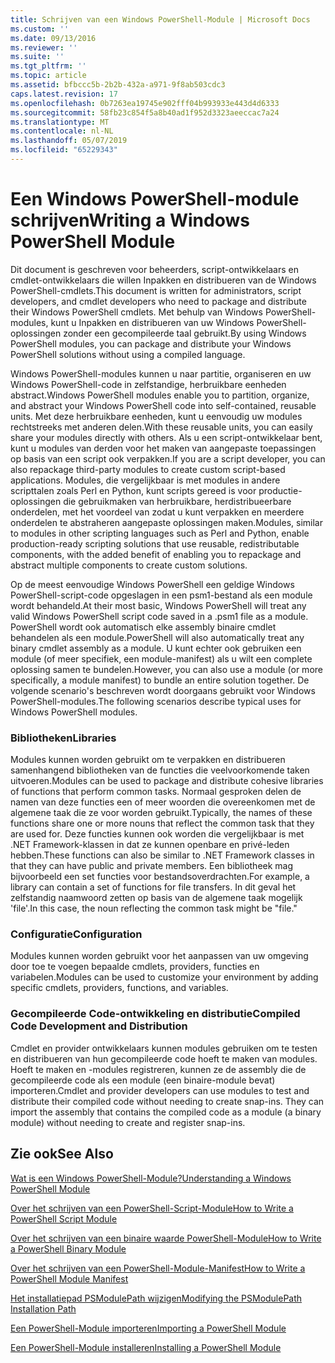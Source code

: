 ```yaml
---
title: Schrijven van een Windows PowerShell-Module | Microsoft Docs
ms.custom: ''
ms.date: 09/13/2016
ms.reviewer: ''
ms.suite: ''
ms.tgt_pltfrm: ''
ms.topic: article
ms.assetid: bfbccc5b-2b2b-432a-a971-9f8ab503cdc3
caps.latest.revision: 17
ms.openlocfilehash: 0b7263ea19745e902fff04b993933e443d4d6333
ms.sourcegitcommit: 58fb23c854f5a8b40ad1f952d3323aeeccac7a24
ms.translationtype: MT
ms.contentlocale: nl-NL
ms.lasthandoff: 05/07/2019
ms.locfileid: "65229343"
---
```

# <a name="writing-a-windows-powershell-module"></a><span data-ttu-id="0a7bc-102">Een Windows PowerShell-module schrijven</span><span class="sxs-lookup"><span data-stu-id="0a7bc-102">Writing a Windows PowerShell Module</span></span>

<span data-ttu-id="0a7bc-103">Dit document is geschreven voor beheerders, script-ontwikkelaars en cmdlet-ontwikkelaars die willen Inpakken en distribueren van de Windows PowerShell-cmdlets.</span><span class="sxs-lookup"><span data-stu-id="0a7bc-103">This document is written for administrators, script developers, and cmdlet developers who need to package and distribute their Windows PowerShell cmdlets.</span></span> <span data-ttu-id="0a7bc-104">Met behulp van Windows PowerShell-modules, kunt u Inpakken en distribueren van uw Windows PowerShell-oplossingen zonder een gecompileerde taal gebruikt.</span><span class="sxs-lookup"><span data-stu-id="0a7bc-104">By using Windows PowerShell modules, you can package and distribute your Windows PowerShell solutions without using a compiled language.</span></span>

<span data-ttu-id="0a7bc-105">Windows PowerShell-modules kunnen u naar partitie, organiseren en uw Windows PowerShell-code in zelfstandige, herbruikbare eenheden abstract.</span><span class="sxs-lookup"><span data-stu-id="0a7bc-105">Windows PowerShell modules enable you to partition, organize, and abstract your Windows PowerShell code into self-contained, reusable units.</span></span> <span data-ttu-id="0a7bc-106">Met deze herbruikbare eenheden, kunt u eenvoudig uw modules rechtstreeks met anderen delen.</span><span class="sxs-lookup"><span data-stu-id="0a7bc-106">With these reusable units, you can easily share your modules directly with others.</span></span> <span data-ttu-id="0a7bc-107">Als u een script-ontwikkelaar bent, kunt u modules van derden voor het maken van aangepaste toepassingen op basis van een script ook verpakken.</span><span class="sxs-lookup"><span data-stu-id="0a7bc-107">If you are a script developer, you can also repackage third-party modules to create custom script-based applications.</span></span> <span data-ttu-id="0a7bc-108">Modules, die vergelijkbaar is met modules in andere scripttalen zoals Perl en Python, kunt scripts gereed is voor productie-oplossingen die gebruikmaken van herbruikbare, herdistribueerbare onderdelen, met het voordeel van zodat u kunt verpakken en meerdere onderdelen te abstraheren aangepaste oplossingen maken.</span><span class="sxs-lookup"><span data-stu-id="0a7bc-108">Modules, similar to modules in other scripting languages such as Perl and Python, enable production-ready scripting solutions that use reusable, redistributable components, with the added benefit of enabling you to repackage and abstract multiple components to create custom solutions.</span></span>

<span data-ttu-id="0a7bc-109">Op de meest eenvoudige Windows PowerShell een geldige Windows PowerShell-script-code opgeslagen in een psm1-bestand als een module wordt behandeld.</span><span class="sxs-lookup"><span data-stu-id="0a7bc-109">At their most basic, Windows PowerShell will treat any valid Windows PowerShell script code saved in a .psm1 file as a module.</span></span> <span data-ttu-id="0a7bc-110">PowerShell wordt ook automatisch elke assembly binaire cmdlet behandelen als een module.</span><span class="sxs-lookup"><span data-stu-id="0a7bc-110">PowerShell will also automatically treat any binary cmdlet assembly as a module.</span></span> <span data-ttu-id="0a7bc-111">U kunt echter ook gebruiken een module (of meer specifiek, een module-manifest) als u wilt een complete oplossing samen te bundelen.</span><span class="sxs-lookup"><span data-stu-id="0a7bc-111">However, you can also use a module (or more specifically, a module manifest) to bundle an entire solution together.</span></span> <span data-ttu-id="0a7bc-112">De volgende scenario's beschreven wordt doorgaans gebruikt voor Windows PowerShell-modules.</span><span class="sxs-lookup"><span data-stu-id="0a7bc-112">The following scenarios describe typical uses for Windows PowerShell modules.</span></span>

### <a name="libraries"></a><span data-ttu-id="0a7bc-113">Bibliotheken</span><span class="sxs-lookup"><span data-stu-id="0a7bc-113">Libraries</span></span>

<span data-ttu-id="0a7bc-114">Modules kunnen worden gebruikt om te verpakken en distribueren samenhangend bibliotheken van de functies die veelvoorkomende taken uitvoeren.</span><span class="sxs-lookup"><span data-stu-id="0a7bc-114">Modules can be used to package and distribute cohesive libraries of functions that perform common tasks.</span></span> <span data-ttu-id="0a7bc-115">Normaal gesproken delen de namen van deze functies een of meer woorden die overeenkomen met de algemene taak die ze voor worden gebruikt.</span><span class="sxs-lookup"><span data-stu-id="0a7bc-115">Typically, the names of these functions share one or more nouns that reflect the common task that they are used for.</span></span> <span data-ttu-id="0a7bc-116">Deze functies kunnen ook worden die vergelijkbaar is met .NET Framework-klassen in dat ze kunnen openbare en privé-leden hebben.</span><span class="sxs-lookup"><span data-stu-id="0a7bc-116">These functions can also be similar to .NET Framework classes in that they can have public and private members.</span></span> <span data-ttu-id="0a7bc-117">Een bibliotheek mag bijvoorbeeld een set functies voor bestandsoverdrachten.</span><span class="sxs-lookup"><span data-stu-id="0a7bc-117">For example, a library can contain a set of functions for file transfers.</span></span> <span data-ttu-id="0a7bc-118">In dit geval het zelfstandig naamwoord zetten op basis van de algemene taak mogelijk 'file'.</span><span class="sxs-lookup"><span data-stu-id="0a7bc-118">In this case, the noun reflecting the common task might be "file."</span></span>

### <a name="configuration"></a><span data-ttu-id="0a7bc-119">Configuratie</span><span class="sxs-lookup"><span data-stu-id="0a7bc-119">Configuration</span></span>

<span data-ttu-id="0a7bc-120">Modules kunnen worden gebruikt voor het aanpassen van uw omgeving door toe te voegen bepaalde cmdlets, providers, functies en variabelen.</span><span class="sxs-lookup"><span data-stu-id="0a7bc-120">Modules can be used to customize your environment by adding specific cmdlets, providers, functions, and variables.</span></span>

### <a name="compiled-code-development-and-distribution"></a><span data-ttu-id="0a7bc-121">Gecompileerde Code-ontwikkeling en distributie</span><span class="sxs-lookup"><span data-stu-id="0a7bc-121">Compiled Code Development and Distribution</span></span>

<span data-ttu-id="0a7bc-122">Cmdlet en provider ontwikkelaars kunnen modules gebruiken om te testen en distribueren van hun gecompileerde code hoeft te maken van modules. Hoeft te maken en -modules registreren, kunnen ze de assembly die de gecompileerde code als een module (een binaire-module bevat) importeren.</span><span class="sxs-lookup"><span data-stu-id="0a7bc-122">Cmdlet and provider developers can use modules to test and distribute their compiled code without needing to create snap-ins. They can import the assembly that contains the compiled code as a module (a binary module) without needing to create and register snap-ins.</span></span>

## <a name="see-also"></a><span data-ttu-id="0a7bc-123">Zie ook</span><span class="sxs-lookup"><span data-stu-id="0a7bc-123">See Also</span></span>

[<span data-ttu-id="0a7bc-124">Wat is een Windows PowerShell-Module?</span><span class="sxs-lookup"><span data-stu-id="0a7bc-124">Understanding a Windows PowerShell Module</span></span>](./understanding-a-windows-powershell-module.md)

[<span data-ttu-id="0a7bc-125">Over het schrijven van een PowerShell-Script-Module</span><span class="sxs-lookup"><span data-stu-id="0a7bc-125">How to Write a PowerShell Script Module</span></span>](./how-to-write-a-powershell-script-module.md)

[<span data-ttu-id="0a7bc-126">Over het schrijven van een binaire waarde PowerShell-Module</span><span class="sxs-lookup"><span data-stu-id="0a7bc-126">How to Write a PowerShell Binary Module</span></span>](./how-to-write-a-powershell-binary-module.md)

[<span data-ttu-id="0a7bc-127">Over het schrijven van een PowerShell-Module-Manifest</span><span class="sxs-lookup"><span data-stu-id="0a7bc-127">How to Write a PowerShell Module Manifest</span></span>](how-to-write-a-powershell-module-manifest.md)

[<span data-ttu-id="0a7bc-128">Het installatiepad PSModulePath wijzigen</span><span class="sxs-lookup"><span data-stu-id="0a7bc-128">Modifying the PSModulePath Installation Path</span></span>](./modifying-the-psmodulepath-installation-path.md)

[<span data-ttu-id="0a7bc-129">Een PowerShell-Module importeren</span><span class="sxs-lookup"><span data-stu-id="0a7bc-129">Importing a PowerShell Module</span></span>](./importing-a-powershell-module.md)

[<span data-ttu-id="0a7bc-130">Een PowerShell-Module installeren</span><span class="sxs-lookup"><span data-stu-id="0a7bc-130">Installing a PowerShell Module</span></span>](./installing-a-powershell-module.md)
